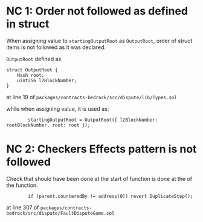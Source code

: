 # NC 1: Order not followed as defined in struct
When assigning value to `startingOutputRoot` as `OutputRoot`, order of struct items is not followed as it was declared.

`OutputRoot` defined as 

```solidity
struct OutputRoot {
    Hash root;
    uint256 l2BlockNumber;
}
```
at line 19 of `packages/contracts-bedrock/src/dispute/lib/Types.sol`

while when assigning value, it is used as:
```solidity
        startingOutputRoot = OutputRoot({ l2BlockNumber: rootBlockNumber, root: root });
```

# NC 2: Checkers Effects pattern is not followed
Check that should have been done at the start of function is done at the of the function.

```solidity
        if (parent.counteredBy != address(0)) revert DuplicateStep();
```

at line 307 of `packages/contracts-bedrock/src/dispute/FaultDisputeGame.sol`